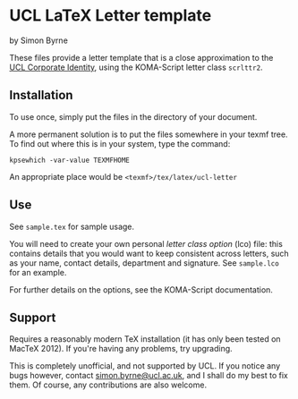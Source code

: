 UCL LaTeX Letter template
======================

by Simon Byrne

These files provide a letter template that is a close approximation to the
[UCL Corporate Identity](http://www.ucl.ac.uk/corporate-identity), using the
KOMA-Script letter class `scrlttr2`.


Installation
------------

To use once, simply put the files in the directory of your document.

A more permanent solution is to put the files somewhere in your texmf tree. To
find out where this is in your system, type the command:

    kpsewhich -var-value TEXMFHOME

An appropriate place would be `<texmf>/tex/latex/ucl-letter`


Use
----

See `sample.tex` for sample usage.

You will need to create your own personal *letter class option* (lco) file:
this contains details that you would want to keep consistent across letters,
such as your name, contact details, department and signature. See `sample.lco`
for an example.

For further details on the options, see the KOMA-Script documentation.

Support
-------

Requires a reasonably modern TeX installation (it has only been tested on MacTeX 2012). If you're having any problems,
try upgrading.

This is completely unofficial, and not supported by UCL. If you notice any
bugs however, contact simon.byrne@ucl.ac.uk, and I shall do my best to fix
them. Of course, any contributions are also welcome.
